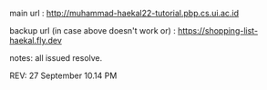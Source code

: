 main url : http://muhammad-haekal22-tutorial.pbp.cs.ui.ac.id

backup url (in case above doesn't work or) : https://shopping-list-haekal.fly.dev

notes:
all issued resolve.

REV: 27 September 10.14 PM

